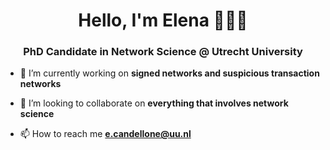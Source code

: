<h1 align="center">Hello, I'm Elena 👩‍💻🌈</h1>
<h3 align="center">PhD Candidate in Network Science @ Utrecht University</h3>


- 🔭 I’m currently working on **signed networks and suspicious transaction networks**

- 👯 I’m looking to collaborate on **everything that involves network science**

- 📫 How to reach me **e.candellone@uu.nl**

